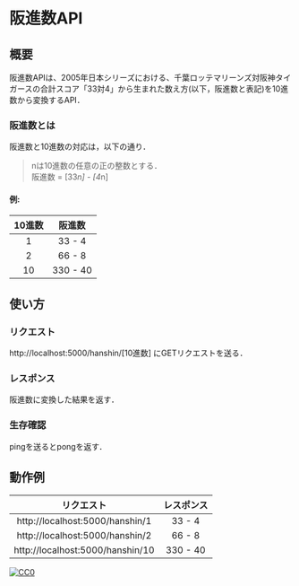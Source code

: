# 阪進数API
## 概要
阪進数APIは、2005年日本シリーズにおける、千葉ロッテマリーンズ対阪神タイガースの合計スコア「33対4」から生まれた数え方(以下，阪進数と表記)を10進数から変換するAPI．
### 阪進数とは
阪進数と10進数の対応は，以下の通り．
>nは10進数の任意の正の整数とする．<br>
> 阪進数 = [33*n] - [4*n]

#### 例:

| 10進数 | 阪進数 |
|:---:|:---:|
| 1 | 33 - 4 |
| 2 | 66 - 8 |
|10 | 330 - 40 |

## 使い方
### リクエスト
http://localhost:5000/hanshin/[10進数]  にGETリクエストを送る．
### レスポンス
阪進数に変換した結果を返す．
### 生存確認
pingを送るとpongを返す．
## 動作例
| リクエスト | レスポンス  |
|:---:|:------:|
| http://localhost:5000/hanshin/1 | 33 - 4 |
| http://localhost:5000/hanshin/2 | 66 - 8 |
| http://localhost:5000/hanshin/10 | 330 - 40 |

[![CC0](http://i.creativecommons.org/p/zero/1.0/88x31.png "CC0")](http://creativecommons.org/publicdomain/zero/1.0/deed.ja)
